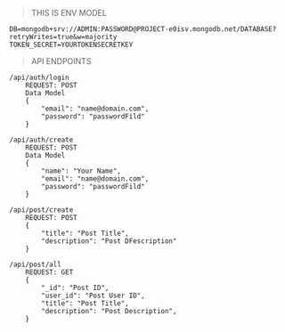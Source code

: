 >THIS IS ENV MODEL

    DB=mongodb+srv://ADMIN:PASSWORD@PROJECT-e0isv.mongodb.net/DATABASE?retryWrites=true&w=majority
    TOKEN_SECRET=YOURTOKENSECRETKEY

>API ENDPOINTS

    /api/auth/login 
        REQUEST: POST
        Data Model
        {
            "email": "name@domain.com",
            "password": "passwordFild"
        }
    
    /api/auth/create
        REQUEST: POST
        Data Model
        {
            "name": "Your Name",
            "email": "name@domain.com",
            "password": "passwordFild"
        }
        
    /api/post/create
        REQUEST: POST
        {
            "title": "Post Title",
            "description": "Post DFescription"
        }

    /api/post/all
        REQUEST: GET
        {
            "_id": "Post ID",
            "user_id": "Post User ID",
            "title": "Post Title",
            "description": "Post Description",
        }